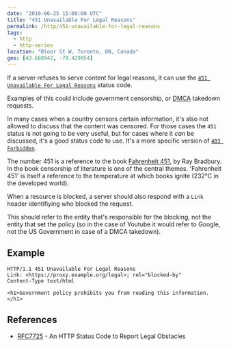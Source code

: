 ```yaml
---
date: "2019-06-25 15:00:00 UTC"
title: "451 Unavailable For Legal Reasons"
permalink: /http/451-unavailable-for-legal-reasons
tags:
  - http
  - http-series
location: "Bloor St W, Toronto, ON, Canada"
geo: [43.660942, -79.429954]
---
```


If a server refuses to serve content for legal reasons, it can use the
[`451 Unavailable For Legal Reasons`][1] status code.

Examples of this could include government censorship, or [DMCA][2] takedown
requests.

In many cases when a country censors certain information, it's also not allowed
to discuss that the content was censored. For those cases the `451` status is
not going to be very useful, but for cases where it _can_ be discussed, it's
a good status code to use. It's a more specific version of [`403 Forbidden`][3].

The number 451 is a reference to the book [Fahrenheit 451][4], by Ray Bradbury.
In the book censorship of literature is one of the central themes. 'Fahrenheit
451' is itself a reference to the temperature at which books ignite (232°C in
the developed world).

When a resource is blocked, a server should also respond with a `Link` header
identifiying who blocked the request.

This should refer to the entity that's responsible for the blocking, not the
entity that set the policy (so in the case of Youtube it would refer to Google,
not the US Government in case of a DMCA takedown).

Example
-------

```http
HTTP/1.1 451 Unavailable For Legal Reasons
Link: <https://proxy.example.org/legal>; rel="blocked-by"
Content-Type text/html

<h1>Government policy prohibits you from reading this information.</h1>
```

References
----------

* [RFC7725][1] - An HTTP Status Code to Report Legal Obstacles


[1]: https://tools.ietf.org/html/rfc7725#section-3 "451 Unavailable For Legal Reasons"
[2]: https://en.wikipedia.org/wiki/Digital_Millennium_Copyright_Act
[3]: /http/403-forbidden "403 Forbidden"
[4]: https://en.wikipedia.org/wiki/Fahrenheit_451
[5]: https://tools.ietf.org/html/rfc7725 "An HTTP Status Code to Report Legal Obstacles"
